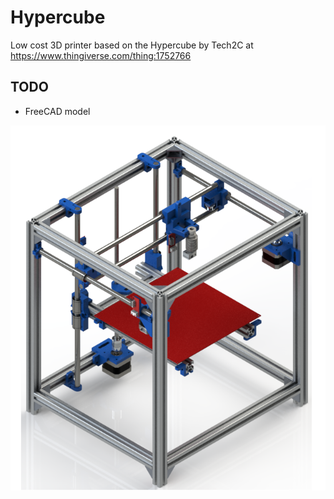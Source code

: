 # Hypercube
Low cost 3D printer based on the Hypercube by Tech2C at https://www.thingiverse.com/thing:1752766


## TODO
* FreeCAD model

![Hypercube 3D printer](hypercube.png)
